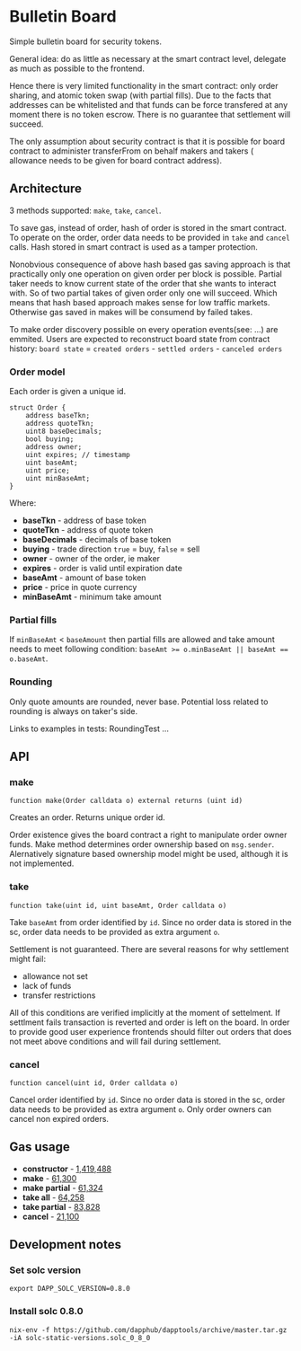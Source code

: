 # Bulletin Board

Simple bulletin board for security tokens.

General idea: do as little as necessary at the smart contract level, delegate as much as possible to the frontend.

Hence there is very limited functionality in the smart contract: only order sharing, and atomic token swap (with partial fills). Due to the facts that addresses can be whitelisted and that funds can be force transfered at any moment there is no token escrow. There is no guarantee that settlement will succeed.

The only assumption about security contract is that it is possible for board contract to administer transferFrom on behalf makers and takers ( allowance needs to be given for board contract address).

## Architecture

3 methods supported: `make`, `take`, `cancel`.

To save gas, instead of order, hash of order is stored in the smart contract. To operate on the order, order data needs to be provided in `take` and `cancel` calls. Hash stored in smart contract is used as a tamper protection.

Nonobvious consequence of above hash based gas saving approach is that practically only one operation on given order per block is possible. Partial taker needs to know current state of the order that she wants to interact with. So of two partial takes of given order only one will succeed. Which means that hash based approach makes sense for low traffic markets. Otherwise gas saved in makes will be consumend by failed takes.

To make order discovery possible on every operation events(see: ...) are emmited. Users are expected to reconstruct board state from contract history:
`board state` = `created orders` - `settled orders` - `canceled orders`

### Order model
Each order is given a unique id.

```
struct Order {
    address baseTkn;
    address quoteTkn;
    uint8 baseDecimals;
    bool buying;
    address owner;
    uint expires; // timestamp
    uint baseAmt;
    uint price;
    uint minBaseAmt;
}
```
Where:
- **baseTkn** - address of base token
- **quoteTkn** - address of quote token
- **baseDecimals** - decimals of base token
- **buying** - trade direction `true` = buy, `false` = sell
- **owner** - owner of the order, ie maker
- **expires** - order is valid until expiration date
- **baseAmt** - amount of base token
- **price** - price in quote currency
- **minBaseAmt** - minimum take amount

### Partial fills
If `minBaseAmt` < `baseAmount` then partial fills are allowed and take amount needs to meet following condition: `baseAmt >= o.minBaseAmt || baseAmt == o.baseAmt`.

### Rounding
Only quote amounts are rounded, never base. Potential loss related to rounding is always on taker's side.

Links to examples in tests: RoundingTest ...

## API

### make
`function make(Order calldata o) external returns (uint id)`

Creates an order. Returns unique order id.

Order existence gives the board contract a right to manipulate order owner funds. Make method determines order ownership based on `msg.sender`. Alernatively signature based ownership model might be used, although it is not implemented.

### take
`function take(uint id, uint baseAmt, Order calldata o)`

Take `baseAmt` from order identified by `id`. Since no order data is stored in the sc, order data needs to be provided as extra argument `o`.

Settlement is not guaranteed. There are several reasons for why settlement might fail:
- allowance not set
- lack of funds
- transfer restrictions

All of this conditions are verified implicitly at the moment of settelment. If settlment fails transaction is reverted and order is left on the board. In order to provide good user experience frontends should filter out orders that does not meet above conditions and will fail during settlement.


### cancel
`function cancel(uint id, Order calldata o)`

Cancel order identified by `id`. Since no order data is stored in the sc, order data needs to be provided as extra argument `o`. Only order owners can cancel non expired orders.

## Gas usage
- **constructor** - [1,419,488](https://kovan.etherscan.io/tx/0xc4e6d2b251526343fc6c1ddb76d5c68e98075d5e33fd447ae3983b43ea0a0829)
- **make** - [61,300](https://kovan.etherscan.io/tx/0x5cdfe5c28906d098225d10d83edd407996374f562c079d39329b68bda2d67f1c)
- **make partial** - [61,324](https://kovan.etherscan.io/tx/0xfeb2953109dc685cdeee661484d91975eaaa31939da783837b44a9b866bf5632)
- **take all** - [64,258](https://kovan.etherscan.io/tx/0xd17dd9cf19e32365d424dc119e4a0f39f325eb726a9f9f3ec57354b829c0cea2)
- **take partial** - [83,828](https://kovan.etherscan.io/tx/0xa6ff121bfafc0b0d8485e88cac5f2ac019d3a9a45c80da709f557bb6e3b949fe)
- **cancel** - [21,100](https://kovan.etherscan.io/tx/0xd5102025fee9455c5491f069c841b7ea20c5ff7340e9b35b69a5b9318af5f2a7)

## Development notes
### Set solc version
```
export DAPP_SOLC_VERSION=0.8.0
```

### Install solc 0.8.0
```
nix-env -f https://github.com/dapphub/dapptools/archive/master.tar.gz -iA solc-static-versions.solc_0_8_0
```
